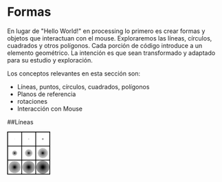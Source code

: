 # Formas

En lugar de "Hello World!" en processing lo primero  es crear formas y objetos que interactuan con el mouse.  Exploraremos las líneas, círculos, cuadrados y otros polígonos.  Cada porción de código introduce a un elemento geométrico. La intención es que sean transformado y adaptado para su estudio y exploración.

Los conceptos relevantes en esta sección son:

* Líneas, puntos, círculos, cuadrados, polígonos
* Planos de referencia
* rotaciones
* Interacción con Mouse

##Líneas

<img src="https://github.com/ProcessingTEC/Formas/blob/master/P_S1_Lines1/IMG_8903.JPG" width="100">

